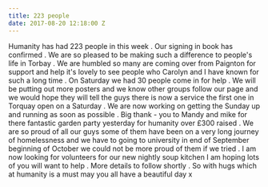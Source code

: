 ```yaml
---
title: 223 people
date: 2017-08-20 12:18:00 Z
---
```


Humanity has had 223 people in this week . Our signing in book has confirmed . We are so pleased to be making such a difference to people's life in Torbay . We are humbled so many are coming over from Paignton for support and help it's lovely to see people who Carolyn and I have known for such a long time . On Saturday we had 30 people come in for help . We will be putting out more posters and we know other groups follow our page and we would hope they will tell the guys there is now a service the first one in Torquay open on a Saturday . We are now working on getting the Sunday up and running as soon as possible . Big thank - you to Mandy and mike for there fantastic garden party yesterday for humanity over £300 raised . We are so proud of all our guys some of them have been on a very long journey of homelessness and we have to going to university in end of September beginning of October we could not be more proud of them if we tried . I am now looking for volunteers for our new nightly soup kitchen I am hoping lots of you will want to help . More details to follow shortly . So with hugs which at humanity is a must may you all have a beautiful day x
